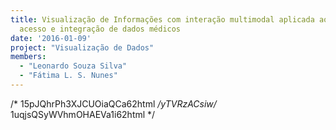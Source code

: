 ```yaml
---
title: Visualização de Informações com interação multimodal aplicada ao problema do
  acesso e integração de dados médicos
date: '2016-01-09'
project: "Visualização de Dados"
members:
  - "Leonardo Souza Silva"
  - "Fátima L. S. Nunes"
---
```



/* 15pJQhrPh3XJCUOiaQCa62html */yTVRzACsiw/* 1uqjsQSyWVhmOHAEVa1i62html */
